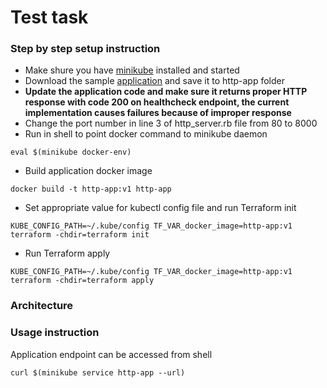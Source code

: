 # Test task

### Step by step setup instruction

* Make shure you have [minikube](https://minikube.sigs.k8s.io/docs/start/) installed and started
* Download the sample [application](https://github.com/sawasy/http_server/blob/main/http_server.rb) and save it to http-app folder
* **Update the application code and make sure it returns proper HTTP response with code 200 on healthcheck endpoint, the current implementation causes failures because of improper response**
* Change the port number in line 3 of http_server.rb file from 80 to 8000
* Run in shell to point docker command to minikube daemon 
```shell
eval $(minikube docker-env)
```
* Build application docker image
```shell
docker build -t http-app:v1 http-app
```
* Set appropriate value for kubectl config file and run Terraform init
```shell
KUBE_CONFIG_PATH=~/.kube/config TF_VAR_docker_image=http-app:v1 terraform -chdir=terraform init
```
* Run Terraform apply
```shell
KUBE_CONFIG_PATH=~/.kube/config TF_VAR_docker_image=http-app:v1 terraform -chdir=terraform apply
```

### Architecture

### Usage instruction

Application endpoint can be accessed from shell
```shell
curl $(minikube service http-app --url)
```
